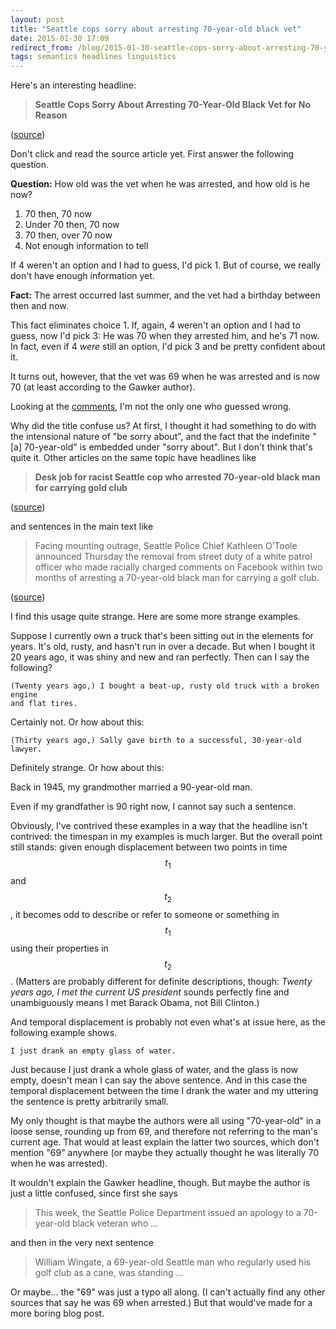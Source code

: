 ```yaml
---
layout: post
title: "Seattle cops sorry about arresting 70-year-old black vet"
date: 2015-01-30 17:09
redirect_from: /blog/2015-01-30-seattle-cops-sorry-about-arresting-70-year-old-black-vet.html
tags: semantics headlines linguistics
---
```


Here's an interesting headline:

> **Seattle Cops Sorry About Arresting 70-Year-Old Black Vet for No Reason**  

([source][gawker])

Don't click and read the source article yet. First answer the following
question.

**Question:** How old was the vet when he was arrested, and how old is he now?

1. 70 then, 70 now
2. Under 70 then, 70 now
3. 70 then, over 70 now
4. Not enough information to tell

If 4 weren't an option and I had to guess, I'd pick 1. But of course, we really
don't have enough information yet.

**Fact:** The arrest occurred last summer, and the vet had a birthday between
then and now.

This fact eliminates choice 1. If, again, 4 weren't an option and I had to
guess, now I'd pick 3: He was 70 when they arrested him, and he's 71 now. In
fact, even if 4 *were* still an option, I'd pick 3 and be pretty confident
about it.

It turns out, however, that the vet was 69 when he was arrested and is now 70
(at least according to the Gawker author).

Looking at the [comments][], I'm not the only one who guessed wrong.

Why did the title confuse us? At first, I thought it had something to do with
the intensional nature of "be sorry about", and the fact that the indefinite
"[a] 70-year-old" is embedded under "sorry about". But I don't think that's
quite it. Other articles on the same topic have headlines like

> **Desk job for racist Seattle cop who arrested 70-year-old black man for
> carrying gold club**  

([source][boing])

and sentences in the main text like

> Facing mounting outrage, Seattle Police Chief Kathleen O’Toole announced
> Thursday the removal from street duty of a white patrol officer who made
> racially charged comments on Facebook within two months of arresting a
> 70-year-old black man for carrying a golf club.  

([source][seattle])

I find this usage quite strange. Here are some more strange examples.

Suppose I currently own a truck that's been sitting out in the elements for
years. It's old, rusty, and hasn't run in over a decade. But when I bought it
20 years ago, it was shiny and new and ran perfectly. Then can I say the
following?

    (Twenty years ago,) I bought a beat-up, rusty old truck with a broken engine
    and flat tires.

Certainly not. Or how about this:

    (Thirty years ago,) Sally gave birth to a successful, 30-year-old lawyer.

Definitely strange. Or how about this:

  Back in 1945, my grandmother married a 90-year-old man.

Even if my grandfather is 90 right now, I cannot say such a sentence.

Obviously, I've contrived these examples in a way that the headline isn't
contrived: the timespan in my examples is much larger. But the overall point
still stands: given enough displacement between two points in time $$t_1$$ and
$$t_2$$, it becomes odd to describe or refer to someone or something in $$t_1$$
using their properties in $$t_2$$. (Matters are probably different for definite
descriptions, though: *Twenty years ago, I met the current US president* sounds
perfectly fine and unambiguously means I met Barack Obama, not Bill Clinton.)

And temporal displacement is probably not even what's at issue here, as the
following example shows.

    I just drank an empty glass of water.

Just because I just drank a whole glass of water, and the glass is now empty,
doesn't mean I can say the above sentence. And in this case the temporal
displacement between the time I drank the water and my uttering the sentence is
pretty arbitrarily small.

My only thought is that maybe the authors were all using "70-year-old" in a
loose sense, rounding up from 69, and therefore not referring to the man's
current age. That would at least explain the latter two sources, which don't
mention "69" anywhere (or maybe they actually thought he was literally 70 when
he was arrested).

It wouldn't explain the Gawker headline, though. But maybe the author is just a
little confused, since first she says

> This week, the Seattle Police Department issued an apology to a 70-year-old
> black veteran who ...

and then in the very next sentence

> William Wingate, a 69-year-old Seattle man who regularly used his golf club
> as a cane, was standing ...

Or maybe... the "69" was just a typo all along. (I can't actually find any
other sources that say he was 69 when arrested.) But that would've made for a
more boring blog post.

[boing]:      http://boingboing.net/2015/01/30/desk-job-for-racist-seattle-co.html
[comments]:   http://gawker.com/okay-ill-bite-is-he-69-or-70-1682458913
[gawker]:     http://gawker.com/seattle-pd-sorry-about-arresting-70-year-old-black-vete-1682456896
[seattle]:    http://seattletimes.com/html/localnews/2025578148_golfclubapologyxml.html
